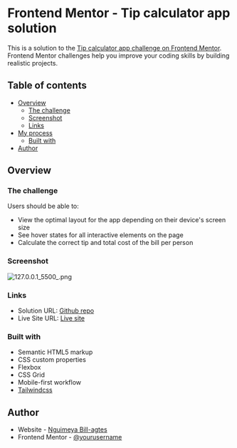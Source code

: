 # Frontend Mentor - Tip calculator app solution

This is a solution to the [Tip calculator app challenge on Frontend Mentor](https://www.frontendmentor.io/challenges/tip-calculator-app-ugJNGbJUX). Frontend Mentor challenges help you improve your coding skills by building realistic projects.

## Table of contents

- [Overview](#overview)
  - [The challenge](#the-challenge)
  - [Screenshot](#screenshot)
  - [Links](#links)
- [My process](#my-process)
  - [Built with](#built-with)
- [Author](#author)

## Overview

### The challenge

Users should be able to:

- View the optimal layout for the app depending on their device's screen size
- See hover states for all interactive elements on the page
- Calculate the correct tip and total cost of the bill per person

### Screenshot

![127.0.0.1_5500_.png](./screenshot.jpg)

### Links

- Solution URL: [Github repo](https://github.com/nobill1/tip-calculator-app-main)
- Live Site URL: [Live site](https://tip-calculator-app-main-q67l68rxr-nobill1.vercel.app/)

### Built with

- Semantic HTML5 markup
- CSS custom properties
- Flexbox
- CSS Grid
- Mobile-first workflow
- [Tailwindcss](https://tailwindcss.com/)

## Author

- Website - [Nguimeya Bill-agtes](https://billdev.netlify.app/)
- Frontend Mentor - [@yourusername](https://www.frontendmentor.io/profile/yourusername)

